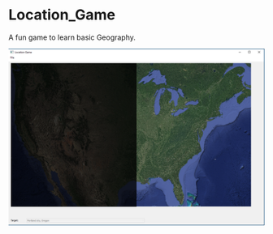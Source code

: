 # Location_Game
A fun game to learn basic Geography.

![Alt text](https://github.com/bfaure/Location_Game/blob/master/resources/windows_capture.PNG)
